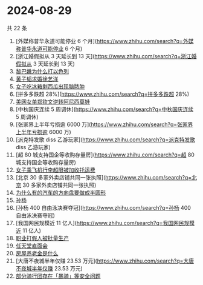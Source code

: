 # 2024-08-29

共 22 条

<!-- BEGIN -->
<!-- 最后更新时间 Thu Aug 29 2024 22:11:40 GMT+0800 (China Standard Time) -->

1. [外媒称普华永道可能停业 6
   个月](https://www.zhihu.com/search?q=外媒称普华永道可能停业 6 个月)
1. [浙江婚假拟从 3 天延长到 13 天](https://www.zhihu.com/search?q=浙江婚假拟从 3
   天延长到 13 天)
1. [黎巴嫩为什么打以色列](https://www.zhihu.com/search?q=黎巴嫩为什么打以色列)
1. [黄子韬求婚徐艺洋](https://www.zhihu.com/search?q=黄子韬求婚徐艺洋)
1. [女子吃冰箱剩西瓜出现脑脓肿](https://www.zhihu.com/search?q=女子吃冰箱剩西瓜出现脑脓肿)
1. [拼多多跌超 28%](https://www.zhihu.com/search?q=拼多多跌超 28%)
1. [美网女单郑钦文逆转阿尼西莫娃](https://www.zhihu.com/search?q=美网女单郑钦文逆转阿尼西莫娃)
1. [中秋国庆连续 5 周调休](https://www.zhihu.com/search?q=中秋国庆连续 5 周调休)
1. [张家界上半年亏损逾 6000
   万](https://www.zhihu.com/search?q=张家界上半年亏损逾 6000 万)
1. [派克特发歌 diss 乙游玩家](https://www.zhihu.com/search?q=派克特发歌 diss
   乙游玩家)
1. [超 80 城支持国企等收购存量房](https://www.zhihu.com/search?q=超 80
   城支持国企等收购存量房)
1. [女子乘飞机行李超限被加收托运费](https://www.zhihu.com/search?q=女子乘飞机行李超限被加收托运费)
1. [北京 30 多家外卖店铺共同一张执照](https://www.zhihu.com/search?q=北京 30
   多家外卖店铺共同一张执照)
1. [为什么有的汽车的方向盘要做成半圆形](https://www.zhihu.com/search?q=为什么有的汽车的方向盘要做成半圆形)
1. [孙杨](https://www.zhihu.com/search?q=孙杨)
1. [孙杨 400 自由泳决赛夺冠](https://www.zhihu.com/search?q=孙杨 400
   自由泳决赛夺冠)
1. [我国网民规模近 11 亿人](https://www.zhihu.com/search?q=我国网民规模近 11
   亿人)
1. [职业打假人被批量生产](https://www.zhihu.com/search?q=职业打假人被批量生产)
1. [任天堂直面会](https://www.zhihu.com/search?q=任天堂直面会)
1. [房屋养老金是什么](https://www.zhihu.com/search?q=房屋养老金是什么)
1. [大唐不夜城半年仅赚 23.53
   万元](https://www.zhihu.com/search?q=大唐不夜城半年仅赚 23.53 万元)
1. [部分骑行团存在「暴骑」等安全问题](https://www.zhihu.com/search?q=部分骑行团存在「暴骑」等安全问题)

<!-- END -->
